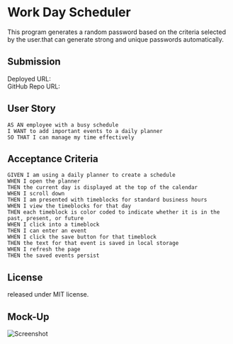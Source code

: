 # Work Day Scheduler

This program generates a random password based on the criteria selected by the user.that can generate strong and unique passwords automatically. 


## Submission

Deployed URL: 
<br>
GitHub Repo URL: 


## User Story

``` 
AS AN employee with a busy schedule
I WANT to add important events to a daily planner
SO THAT I can manage my time effectively

```


## Acceptance Criteria

```
GIVEN I am using a daily planner to create a schedule
WHEN I open the planner
THEN the current day is displayed at the top of the calendar
WHEN I scroll down
THEN I am presented with timeblocks for standard business hours
WHEN I view the timeblocks for that day
THEN each timeblock is color coded to indicate whether it is in the past, present, or future
WHEN I click into a timeblock
THEN I can enter an event
WHEN I click the save button for that timeblock
THEN the text for that event is saved in local storage
WHEN I refresh the page
THEN the saved events persist

```

## License

released under MIT license.



## Mock-Up

![Screenshot]()
